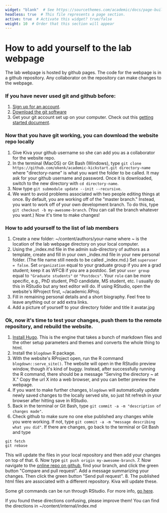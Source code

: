 ```yaml
---
widget: "blank"  # See https://sourcethemes.com/academic/docs/page-builder/
headless: true  # This file represents a page section.
active: true  # Activate this widget? true/false
weight: 10  # Order that this section will appear
---
```


# How to add yourself to the lab webpage
The lab webpage is hosted by github pages. The code for the webpage is in a github repository. Any collaborator on the repository can make changes to the webpage.

### If you have never used git and github before:
1. [Sign up for an account](https://github.com/).
2. [Download the git software](https://git-scm.com/downloads)
3. Get your git account set up on your computer. Check out this [getting started document](https://help.github.com/en/github/getting-started-with-github).

### Now that you have git working, you can download the website repo locally 
1. Give Kiva your github username so she can add you as a collaborator for the website repo.
2. In  the terminal (MacOS) or Git Bash (Windows), type `git clone https://github.com/okenk/academic-kickstart.git directory-name` where "directory-name" is what you want the folder to be called. It may ask for your github username and password. Once it is downloaded, switch to the new directory with `cd directory-name`.
3. Now type `git submodule update --init --recursive`.
4. We want to avoid problems associated with two people editing things at once. By default, you are working off of the "master branch." Instead, you want to work off of your own development branch. To do this, type `git checkout -b my-awesome-branch`. (You can call the branch whatever you want.) Now it's time to make changes!

### How to add yourself to the list of lab members
1. Create a new folder: ~/content/authors/your-name where ~ is the location of the lab webpage directory on your local computer.
2. Using the _index.md file in the admin sub-directory of authors as a template, create and fill in your own _index.md file in your new personal folder. (The file name still needs to be called _index.md.) Set `superuser = false`. Set `organization` equal to your graduate group if you are a grad student; keep it as WFCB if you are a postdoc. Set your `user group` equal to `"Graduate students"` or `"Postdocs"`. Your `role` can be more specific, e.g., PhD student, PhD candidate, MS student, etc. I usually do this in RStudio but any text editor will do. If using RStudio, open the website's RProject first, ~/academic.RProj.
3. Fill in remaining personal details and a short biography. Feel free to leave anything out or add extra links.
4. Add a picture of yourself to your directory folder and title it avatar.jpg

### Ok, now it's time to test your changes, push them to the remote repository, and rebuild the website.
1. [Install Hugo](https://gohugo.io/getting-started/installing/). This is the engine that takes a bunch of markdown files and the other setup parameters and themes and converts the whole thing to html.
2. Install the `blogdown` R package.
3. With the website's RProject open, run the R command `blogdown::serve_site()`. The website will open in the RStudio preview window, though it's kind of buggy. Instead, after successfully running the R command, there should be a message "Serving the directory ~ at X." Copy the url X into a web browser, and you can better preview the webpage.
4. If you want to make further changes, `blogdown` will automatically update newly saved changes to the locally served site, so just hit refresh in your browser after hitting save in RStudio.
5. Back in the terminal or Git Bash, type `git commit -a -m "description of changes made"`.
6. Check github to make sure no one else published any changes while you were working. If not, type `git commit -a -m "message describing what you did"`. If there are changes, go back to the terminal or Git Bash and type
```
git fetch
git rebase
```
This will update the files in your local repository and then add your changes on top of that.
6. Now type `git push origin my-awesome-branch`.
7. Now navigate to the [online repo on github](https://github.com/okenk/academic-kickstart), find your branch, and click the green button "Compare and pull request". Add a message summarizing your changes. Then click the green button "Send pull request".
8. The published html files are associated with a different repository. Kiva will update these.

Some git commands can be run through RStudio. For more info, [go here](https://support.rstudio.com/hc/en-us/articles/200532077-Version-Control-with-Git-and-SVN).

If you found these directions confusing, please improve them! You can find the directions in ~/content/internal/index.md

